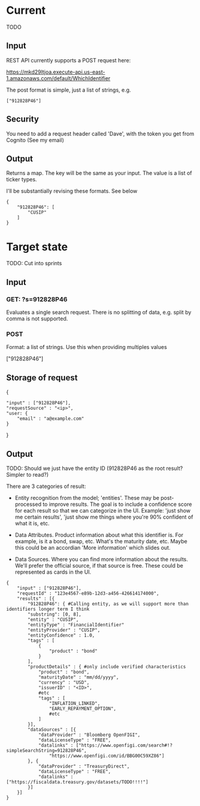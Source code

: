 # Current

TODO

## Input 

REST API currently supports a POST request here:

https://mkd29ltjoa.execute-api.us-east-1.amazonaws.com/default/WhichIdentifier

The post format is simple, just a list of strings, e.g.

```["912828P46"]```

## Security

You need to add a request header called 'Dave', with the token you get from Cognito (See my email)

## Output

Returns a map. The key will be the same as your input. The value is a list of ticker types.

I'll be substantially revising these formats. See below

```
{
    "912828P46": [
        "CUSIP"
    ]
}
```

# Target state

TODO: Cut into sprints

## Input

### GET: <url>?s=912828P46 

Evaluates a single search request. There is no splitting of data, e.g. split by comma is not supported.

### POST

Format: a list of strings. Use this when providing multiples values

["912828P46"]

## Storage of request

{

    "input" : ["912828P46"],
    "requestSource" : "<ip>",
    "user: {
        "email" : "a@example.com"
    }
}

## Output

TODO: Should we just have the entity ID (912828P46 as the root result? Simpler to read?)

There are 3 categories of result:

* Entity recognition from the model; 'entities'. These may be post-processed to improve results. The goal is to include a confidence score for each result so that we can categorize in the UI. Example: 'just show me certain results', 'just show me things where you're 90% confident of what it is, etc.

* Data Attributes. Product information about what this identifier is. For example, is it a bond, swap, etc. What's the maturity date, etc. Maybe this could be an accordian 'More information' which slides out.

* Data Sources. Where you can find more information about the results. We'll prefer the official source, if that source is free. These could be represented as cards in the UI.
```
{
    "input" : ["912828P46"],
    "requestId" : "123e4567-e89b-12d3-a456-426614174000",
    "results" : [{
        "912828P46": { #Calling entity, as we will support more than identifiers longer term I think
        "substring": [0, 8],
        "entity" : "CUSIP",
        "entityType" : "FinancialIdentifier"
        "entityProvider" : "CUSIP",
        "entityConfidence" : 1.0,
        "tags" : [
            {
                "product" : "bond"
            }
        ],
        "productDetails" : { #only include verified characteristics
            "product" : "bond",
            "maturityDate" : "mm/dd/yyyy",
            "currency" : "USD",
            "issuerID" : "<ID>", 
            #etc
            "tags" : [
                "INFLATION_LINKED",
                "EARLY_REPAYMENT_OPTION",
                #etc
            ]
        }],
        "dataSources" : [{
            "dataProvider" : "Bloomberg OpenFIGI",
            "dataLicenseType" : "FREE", 
            "datalinks" : ["https://www.openfigi.com/search#!?simpleSearchString=912828P46", 
                "https://www.openfigi.com/id/BBG00C59XZ86"]
        }, {
            "dataProvider" : "TreasuryDirect",
            "dataLicenseType" : "FREE", 
            "datalinks" : ["https://fiscaldata.treasury.gov/datasets/TODO!!!!"]
        }]
    }]
}
```
